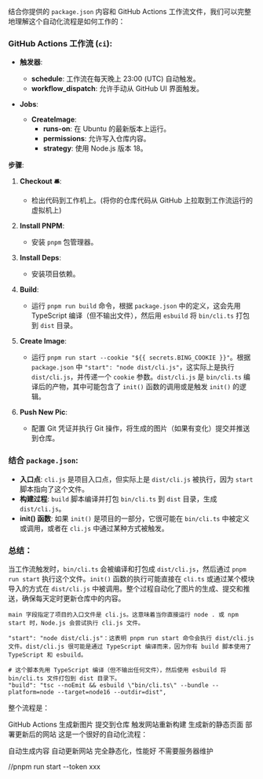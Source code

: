 结合你提供的 `package.json` 内容和 GitHub Actions 工作流文件，我们可以完整地理解这个自动化流程是如何工作的：

### GitHub Actions 工作流 (`ci`):

- **触发器**: 
  - **schedule**: 工作流在每天晚上 23:00 (UTC) 自动触发。
  - **workflow_dispatch**: 允许手动从 GitHub UI 界面触发。

- **Jobs**: 
  - **CreateImage**:
    - **runs-on**: 在 Ubuntu 的最新版本上运行。
    - **permissions**: 允许写入仓库内容。
    - **strategy**: 使用 Node.js 版本 18。

**步骤**:

1. **Checkout 🛎️**: 
   - 检出代码到工作机上。(将你的仓库代码从 GitHub 上拉取到工作流运行的虚拟机上)

2. **Install PNPM**: 
   - 安装 `pnpm` 包管理器。

3. **Install Deps**: 
   - 安装项目依赖。

4. **Build**: 
   - 运行 `pnpm run build` 命令，根据 `package.json` 中的定义，这会先用 TypeScript 编译（但不输出文件），然后用 `esbuild` 将 `bin/cli.ts` 打包到 `dist` 目录。

5. **Create Image**: 
   - 运行 `pnpm run start --cookie "${{ secrets.BING_COOKIE }}"`。根据 `package.json` 中 `"start": "node dist/cli.js"`，这实际上是执行 `dist/cli.js`，并传递一个 `cookie` 参数。`dist/cli.js` 是 `bin/cli.ts` 编译后的产物，其中可能包含了 `init()` 函数的调用或是触发 `init()` 的逻辑。

6. **Push New Pic**: 
   - 配置 Git 凭证并执行 Git 操作，将生成的图片（如果有变化）提交并推送到仓库。

### 结合 `package.json`:

- **入口点**: `cli.js` 是项目入口点，但实际上是 `dist/cli.js` 被执行，因为 `start` 脚本指向了这个文件。
- **构建过程**: `build` 脚本编译并打包 `bin/cli.ts` 到 `dist` 目录，生成 `dist/cli.js`。
- **init() 函数**: 如果 `init()` 是项目的一部分，它很可能在 `bin/cli.ts` 中被定义或调用，或者在 `cli.js` 中通过某种方式被触发。

### 总结：

当工作流触发时，`bin/cli.ts` 会被编译和打包成 `dist/cli.js`，然后通过 `pnpm run start` 执行这个文件。`init()` 函数的执行可能直接在 `cli.ts` 或通过某个模块导入的方式在 `dist/cli.js` 中被调用。整个过程自动化了图片的生成、提交和推送，确保每天定时更新仓库中的内容。




```text
main 字段指定了项目的入口文件是 cli.js。这意味着当你直接运行 node . 或 npm start 时，Node.js 会尝试执行 cli.js 文件。

"start": "node dist/cli.js"：这表明 pnpm run start 命令会执行 dist/cli.js 文件。dist/cli.js 很可能是通过 TypeScript 编译而来，因为你有 build 脚本使用了 TypeScript 和 esbuild。

# 这个脚本先用 TypeScript 编译（但不输出任何文件），然后使用 esbuild 将 bin/cli.ts 文件打包到 dist 目录下。
"build": "tsc --noEmit && esbuild \"bin/cli.ts\" --bundle --platform=node --target=node16 --outdir=dist",
```

整个流程是：

GitHub Actions 生成新图片
提交到仓库
触发网站重新构建
生成新的静态页面
部署更新后的网站
这是一个很好的自动化流程：

自动生成内容
自动更新网站
完全静态化，性能好
不需要服务器维护

//pnpm run start --token xxx